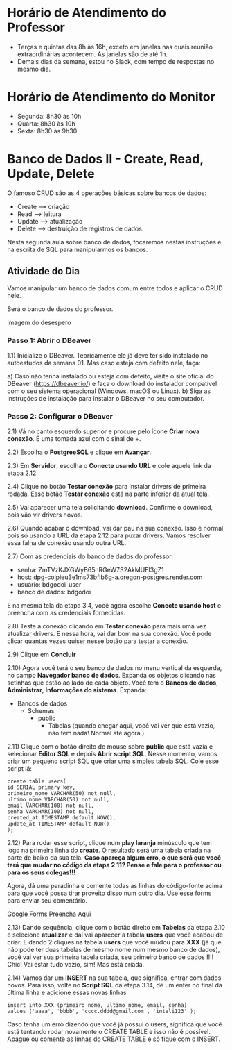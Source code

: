 # Horário de Atendimento do Professor

* Terças e quintas das 8h às 16h, exceto em janelas nas quais reunião extraordinárias acontecem. As janelas são de até 1h.
* Demais dias da semana, estou no Slack, com tempo de respostas no mesmo dia.

# Horário de Atendimento do Monitor

* Segunda: 8h30 às 10h
* Quarta: 8h30 às 10h
* Sexta: 8h30 às 9h30

# Banco de Dados II - Create, Read, Update, Delete

O famoso CRUD são as 4 operações básicas sobre bancos de dados:

* Create --> criação
* Read --> leitura
* Update --> atualização
* Delete --> destruição de registros de dados. 

Nesta segunda aula sobre banco de dados, focaremos nestas instruções e na escrita de SQL para manipularmos os bancos.


## Atividade do Dia

Vamos manipular um banco de dados comum entre todos e aplicar o CRUD nele.

Será o banco de dados do professor.


imagem do desespero

### Passo 1: Abrir o DBeaver

1.1) Inicialize o DBeaver. Teoricamente ele já deve ter sido instalado no autoestudos da semana 01. Mas caso esteja com defeito nele, faça:

  a) Caso não tenha instalado ou esteja com defeito, visite o site oficial do DBeaver (https://dbeaver.io/) e faça o download do instalador compatível com o seu sistema operacional (Windows, macOS ou Linux).
  b) Siga as instruções de instalação para instalar o DBeaver no seu computador.

### Passo 2: Configurar o DBeaver

2.1) Vá no canto esquerdo superior e procure pelo ícone **Criar nova conexão**. É uma tomada azul com o sinal de +.

2.2) Escolha o **PostgreeSQL** e clique em **Avançar**.

2.3) Em **Servidor**, escolha o **Conecte usando URL** e cole aquele link da etapa 2.12

2.4) Clique no botão **Testar conexão** para instalar drivers de primeira rodada. Esse botão **Testar conexão** está na parte inferior da atual tela.

2.5) Vai aparecer uma tela solicitando **download**. Confirme o download, pois vão vir drivers novos. 

2.6) Quando acabar o download, vai dar pau na sua conexão. Isso é normal, pois só usando a URL da etapa 2.12 para puxar drivers. Vamos resolver essa falha de conexão usando outra URL.

2.7) Com as credenciais do banco de dados do professor:

* senha: ZmTVzKJXGWyB65nRGeW7S2AkMUEI3gZ1
* host: dpg-cojpieu3e1ms73bflb6g-a.oregon-postgres.render.com
* usuário: bdgodoi_user
* banco de dados: bdgodoi

E na mesma tela da etapa 3.4, você agora escolhe **Conecte usando host** e preencha com as credenciais fornecidas.

2.8) Teste a conexão clicando em **Testar conexão** para mais uma vez atualizar drivers. E nessa hora, vai dar bom na sua conexão. Você pode clicar quantas vezes quiser nesse botão para testar a conexão.

2.9) Clique em **Concluir**

2.10) Agora você terá o seu banco de dados no menu vertical da esquerda, no campo **Navegador banco de dados**. Expanda os objetos clicando nas setinhas que estão ao lado de cada objeto. Você tem o **Bancos de dados**, **Administrar**, **Informações do sistema**. Expanda:

* Bancos de dados
   * Schemas
      * public
         * Tabelas (quando chegar aqui, você vai ver que está vazio, não tem nada! Normal até agora.)
       
2.11) Clique com o botão direito do mouse sobre **public** que está vazia e selecionar **Editor SQL** e depois **Abrir script SQL**. Nesse momento, vamos criar um pequeno script SQL que criar uma simples tabela SQL. Cole esse script lá:

```
create table users(
id SERIAL primary key,
primeiro_nome VARCHAR(50) not null,
ultimo_nome VARCHAR(50) not null,
email VARCHAR(100) not null,
senha VARCHAR(100) not null,
created_at TIMESTAMP default NOW(),
update_at TIMESTAMP default NOW()
);
```

2.12) Para rodar esse script, clique num **play laranja** minúsculo que tem logo na primeira linha do **create**. O resultado será uma tabela criada na parte de baixo da sua tela. **Caso apareça algum erro, o que será que você terá que mudar no código da etapa 2.11? Pense e fale para o professor ou para os seus colegas!!!**

Agora, dá uma paradinha e comente todas as linhas do código-fonte acima para que você possa tirar proveito disso num outro dia. Use esse forms para enviar seu comentário.


[Google Forms Preencha Aqui](https://docs.google.com/forms/d/e/1FAIpQLSfF5jHRCI_NoYLK8RiTBpbz3RLyTtnJ5E-uU9QxqmRILSCdaQ/viewform) 


2.13) Dando sequência, clique com o botão direito em **Tabelas** da etapa 2.10 e selecione **atualizar** e daí vai aparecer a tabela **users** que você acabou de criar. E dando 2 cliques na tabela **users** que você mudou para **XXX** (já que não pode ter duas tabelas de mesmo nome num mesmo banco de dados), você vai ver sua primeira tabela criada, seu primeiro banco de dados !!!! Chic! Vai estar tudo vazio, sim! Mas está criada.

2.14) Vamos dar um **INSERT** na sua tabela, que significa, entrar com dados novos. Para isso, volte no **Script SQL** da etapa 3.14, dê um enter no final da última linha e adicione essas novas linhas

```
insert into XXX (primeiro_nome, ultimo_nome, email, senha)
values ('aaaa', 'bbbb', 'cccc.dddd@gmail.com', 'inteli123' );
```

Caso tenha um erro dizendo que você já possui o users, significa que você está tentando rodar novamente o CREATE TABLE e isso não é possível. Apague ou comente as linhas do CREATE TABLE e só fique com o INSERT.



